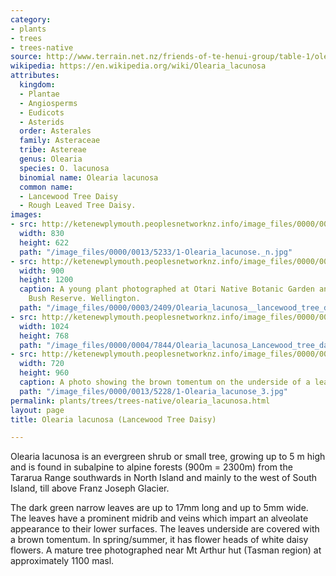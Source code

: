 ```yaml
---
category:
- plants
- trees
- trees-native
source: http://www.terrain.net.nz/friends-of-te-henui-group/table-1/olearia-lacunose-lancewood-tree-daisy.html
wikipedia: https://en.wikipedia.org/wiki/Olearia_lacunosa
attributes:
  kingdom:
  - Plantae
  - Angiosperms
  - Eudicots
  - Asterids
  order: Asterales
  family: Asteraceae
  tribe: Astereae
  genus: Olearia
  species: O. lacunosa
  binomial name: Olearia lacunosa
  common name:
  - Lancewood Tree Daisy
  - Rough Leaved Tree Daisy.
images:
- src: http://ketenewplymouth.peoplesnetworknz.info/image_files/0000/0013/5233/1-Olearia_lacunose._n.jpg
  width: 830
  height: 622
  path: "/image_files/0000/0013/5233/1-Olearia_lacunose._n.jpg"
- src: http://ketenewplymouth.peoplesnetworknz.info/image_files/0000/0003/2409/Olearia_lacunosa__lancewood_tree_daisy-001.JPG
  width: 900
  height: 1200
  caption: A young plant photographed at Otari Native Botanic Garden and Wilton's
    Bush Reserve. Wellington.
  path: "/image_files/0000/0003/2409/Olearia_lacunosa__lancewood_tree_daisy-001.JPG"
- src: http://ketenewplymouth.peoplesnetworknz.info/image_files/0000/0004/7844/Olearia_lacunosa_Lancewood_tree_daisy-001.JPG
  width: 1024
  height: 768
  path: "/image_files/0000/0004/7844/Olearia_lacunosa_Lancewood_tree_daisy-001.JPG"
- src: http://ketenewplymouth.peoplesnetworknz.info/image_files/0000/0013/5228/1-Olearia_lacunose_3.jpg
  width: 720
  height: 960
  caption: A photo showing the brown tomentum on the underside of a leaf.
  path: "/image_files/0000/0013/5228/1-Olearia_lacunose_3.jpg"
permalink: plants/trees/trees-native/olearia_lacunosa.html
layout: page
title: Olearia lacunosa (Lancewood Tree Daisy)

---
```

Olearia lacunosa is an evergreen shrub or small tree, growing up to 5 m high and is found in subalpine to alpine forests (900m = 2300m) from the Tararua Range southwards in North Island and mainly to the west of South Island, till above Franz Joseph Glacier. 

The dark green narrow leaves are up to 17mm long and up to 5mm wide. The leaves have a prominent midrib and veins which impart an alveolate appearance to their lower surfaces. The leaves underside are covered with a brown tomentum. In spring/summer, it has flower heads of white daisy flowers.
A mature tree photographed near Mt Arthur hut (Tasman region) at approximately 1100 masl.
